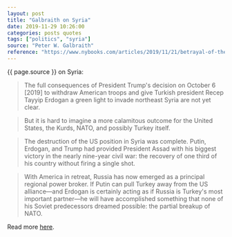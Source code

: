 ```yaml
---
layout: post
title: "Galbraith on Syria"
date: 2019-11-29 10:26:00
categories: posts quotes
tags: ["politics", "syria"]
source: "Peter W. Galbraith"
reference: "https://www.nybooks.com/articles/2019/11/21/betrayal-of-the-kurds/"
---
```


{{ page.source }} on Syria:

> The full consequences of President Trump's decision on October 6 [2019] to withdraw American troops and give Turkish president Recep Tayyip Erdogan a green light to invade northeast Syria are not yet clear.

> But it is hard to imagine a more calamitous outcome for the United States, the Kurds, NATO, and possibly Turkey itself.

> The destruction of the US position in Syria was complete. Putin, Erdogan, and Trump had provided President Assad with his biggest victory in the nearly nine-year civil war: the recovery of one third of his country without firing a single shot. 

> With America in retreat, Russia has now emerged as a principal regional power broker. If Putin can pull Turkey away from the US alliance—and Erdogan is certainly acting as if Russia is Turkey's most important partner—he will have accomplished something that none of his Soviet predecessors dreamed possible: the partial breakup of NATO.

Read more [here]({{page.reference}}).

